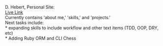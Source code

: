 D. Hebert, Personal Site:<br>
[Live Link](https://d-hebert.github.io/me/)<br>
Currently contains 'about me,' 'skills,' and 'projects.'<br>
Next tasks include:<br>
    * expanding skills to include workflow and other text items (TDD, OOP, DRY, etc)<br>
    * Adding Ruby ORM and CLI Chess<br>

